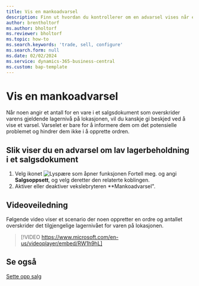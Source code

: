 ```yaml
---
title: Vis en mankoadvarsel
description: Finn ut hvordan du kontrollerer om en advarsel vises når et ordreantall overskrider lagernivåene for en vare.
author: brentholtorf
ms.author: bholtorf
ms.reviewer: bholtorf
ms.topic: how-to
ms.search.keywords: 'trade, sell, configure'
ms.search.form: null
ms.date: 02/02/2024
ms.service: dynamics-365-business-central
ms.custom: bap-template
---
```


# <a name="display-a-stockout-warning"></a>Vis en mankoadvarsel

Når noen angir et antall for en vare i et salgsdokument som overskrider varens gjeldende lagernivå på lokasjonen, vil du kanskje gi beskjed ved å vise et varsel. Varselet er bare for å informere dem om det potensielle problemet og hindrer dem ikke i å opprette ordren.

## <a name="to-show-a-warning-about-low-inventory-on-a-sales-document"></a>Slik viser du en advarsel om lav lagerbeholdning i et salgsdokument

1. Velg ikonet ![Lyspære som åpner funksjonen Fortell meg.](media/ui-search/search_small.png "Fortell hva du vil gjøre") og angi **Salgsoppsett**, og velg deretter den relaterte koblingen.
1. Aktiver eller deaktiver vekslebryteren **Mankoadvarsel".

## <a name="video-guidance"></a>Videoveiledning

Følgende video viser et scenario der noen oppretter en ordre og antallet overskrider det tilgjengelige lagernivået for varen på lokasjonen.

> [!VIDEO https://www.microsoft.com/en-us/videoplayer/embed/RW1h9hL]

## <a name="see-also"></a>Se også

[Sette opp salg](sales-setup-sales.md)
